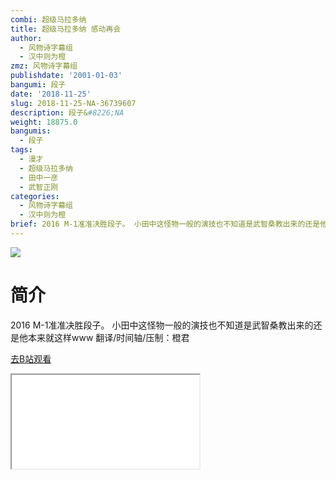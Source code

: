 ```yaml
---
combi: 超级马拉多纳
title: 超级马拉多纳 感动再会
author:
  - 风物诗字幕组
  - 汉中则为橙
zmz: 风物诗字幕组
publishdate: '2001-01-03'
bangumi: 段子
date: '2018-11-25'
slug: 2018-11-25-NA-36739607
description: 段子&#8226;NA
weight: 18875.0
bangumis:
  - 段子
tags:
  - 漫才
  - 超级马拉多纳
  - 田中一彦
  - 武智正刚
categories:
  - 风物诗字幕组
  - 汉中则为橙
brief: 2016 M-1准准决胜段子。 小田中这怪物一般的演技也不知道是武智桑教出来的还是他本来就这样www 翻译/时间轴/压制：橙君
---
```

![](https://i.imgur.com/2R01MH3.jpg)
# 简介  
2016 M-1准准决胜段子。
小田中这怪物一般的演技也不知道是武智桑教出来的还是他本来就这样www
翻译/时间轴/压制：橙君  

[去B站观看](https://www.bilibili.com/video/av36739607/)
<div class ="resp-container"><iframe class="testiframe" src="//player.bilibili.com/player.html?aid=36739607"", scrolling="no", allowfullscreen="true" > </iframe></div> 
